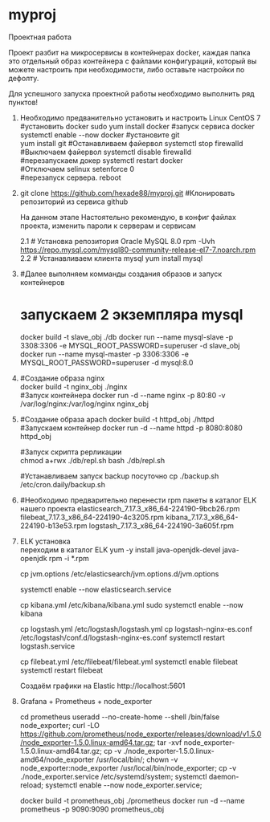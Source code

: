 # myproj
Проектная работа

Проект разбит на микросервисы в контейнерах docker, каждая папка это отдельный образ контейнера
с файлами конфигураций, который вы можете настроить при необходимости, либо оставьте настройки по дефолту.


Для успешного запуска проектной работы необходимо выполнить ряд пунктов!

1.  Необходимо предванительно установить и настроить Linux CentOS 7
     #установить docker
          sudo yum install docker
     #запуск сервиса docker
          systemctl enable --now docker
     #установите git   
          yum install git
     #Останавливаем файервол
          systemctl stop firewalld   
     #Выключаем файервол
          systemctl disable firewalld  
     #перезапускаем докер
          systemctl restart docker  
     #Отключаем selinux
          setenforce 0   
     #перезапуск сервера.
          reboot                          

2.  git clone https://github.com/hexade88/myproj.git  #Клонировать репозиторий из сервиса github

     На данном этапе
     Настоятельно рекомендую, в конфиг файлах проекта, изменить пароли к серверам и сервисам
     
     2.1 # Установка репозитория Oracle MySQL 8.0
          rpm -Uvh https://repo.mysql.com/mysql80-community-release-el7-7.noarch.rpm
     2.2 # Устанавливаем клиента mysql
          yum install mysql

3.   #Далее выполняем комманды создания образов и запуск контейнеров   
     # запускаем 2 экземпляра mysql
     docker build -t slave_obj ./db
     docker run --name mysql-slave -p 3308:3306 -e MYSQL_ROOT_PASSWORD=superuser -d slave_obj
     docker run --name mysql-master -p 3306:3306 -e MYSQL_ROOT_PASSWORD=superuser -d mysql:8.0

4.   #Создание образа nginx   
          docker build -t nginx_obj ./nginx    
     #Запуск контейнера
          docker run -d --name nginx -p 80:80 -v /var/log/nginx:/var/log/nginx nginx_obj               

5.   #Создание образа apach
          docker build -t httpd_obj ./httpd                                     
     #Запускаем контейнер
          docker run -d --name httpd -p 8080:8080 httpd_obj        

     #Запуск скрипта рерликации             
     chmod a+rwx ./db/repl.sh
     bash ./db/repl.sh

     #Устанавливаем запуск backup посуточно
     cp ./backup.sh /etc/cron.daily/backup.sh

6.   #Необходимо предварительно перенести rpm пакеты в каталог ELK нашего проекта
     elasticsearch_7.17.3_x86_64-224190-9bcb26.rpm
     filebeat_7.17.3_x86_64-224190-4c3205.rpm
     kibana_7.17.3_x86_64-224190-b13e53.rpm
     logstash_7.17.3_x86_64-224190-3a605f.rpm

7.   ELK установка     
     переходим в каталог ELK
     yum -y install java-openjdk-devel java-openjdk
     rpm -i *.rpm
     
     cp jvm.options /etc/elasticsearch/jvm.options.d/jvm.options

     systemctl enable --now elasticsearch.service

     cp kibana.yml /etc/kibana/kibana.yml
     sudo systemctl enable --now kibana

     cp logstash.yml /etc/logstash/logstash.yml
     cp logstash-nginx-es.conf /etc/logstash/conf.d/logstash-nginx-es.conf
     systemctl restart logstash.service

     cp filebeat.yml /etc/filebeat/filebeat.yml
     systemctl enable filebeat
     systemctl restart filebeat

     Создаём графики на Elastic
     http://localhost:5601

8.   Grafana + Prometheus + node_exporter
     
     cd prometheus
     useradd --no-create-home --shell /bin/false node_exporter;
     curl -LO https://github.com/prometheus/node_exporter/releases/download/v1.5.0/node_exporter-1.5.0.linux-amd64.tar.gz;
     tar -xvf node_exporter-1.5.0.linux-amd64.tar.gz;
     cp -v ./node_exporter-1.5.0.linux-amd64/node_exporter /usr/local/bin/;
     chown -v node_exporter:node_exporter /usr/local/bin/node_exporter;
     cp -v ./node_exporter.service /etc/systemd/system;
     systemctl daemon-reload;
     systemctl enable --now node_exporter.service;
     
     
     docker build -t prometheus_obj ./prometheus
     docker run -d --name prometheus -p 9090:9090 prometheus_obj